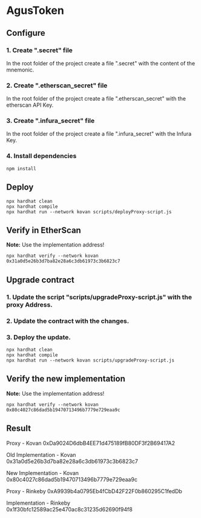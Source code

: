 # AgusToken

## Configure
### 1. Create ".secret" file
In the root folder of the project create a file ".secret" with the content of the mnemonic.

### 2. Create ".etherscan_secret" file
In the root folder of the project create a file ".etherscan_secret" with the etherscan API Key.

### 3. Create ".infura_secret" file
In the root folder of the project create a file ".infura_secret" with the Infura Key.

### 4. Install dependencies
```shell
npm install
```

## Deploy
```shell
npx hardhat clean
npx hardhat compile
npx hardhat run --network kovan scripts/deployProxy-script.js
```

## Verify in EtherScan
**Note:** Use the implementation address!

```shell
npx hardhat verify --network kovan 0x31a0d5e26b3d7ba82e28a6c3db61973c3b6823c7
```

## Upgrade contract
### 1. Update the script "scripts/upgradeProxy-script.js" with the proxy Address.
### 2. Update the contract with the changes.
### 3. Deploy the update.
```shell
npx hardhat clean
npx hardhat compile
npx hardhat run --network kovan scripts/upgradeProxy-script.js
```

## Verify the new implementation
**Note:** Use the implementation address!

```shell
npx hardhat verify --network kovan 0x80c4027c86dad5b19470713496b7779e729eaa9c
```

## Result

Proxy - Kovan
0xDa9024D6dbB4EE71d475189fB80DF3f2B69417A2

Old Implementation - Kovan
0x31a0d5e26b3d7ba82e28a6c3db61973c3b6823c7

New Implementation - Kovan
0x80c4027c86dad5b19470713496b7779e729eaa9c

Proxy - Rinkeby
0xA9939b4a0795Eb4fCbD42F22F0b860295C1fedDb

Implementation - Rinkeby
0x1f30bfc12589ac25e470ac8c31235d62690f94f8